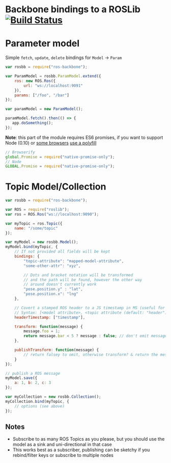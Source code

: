 Backbone bindings to a ROSLib  [![Build Status](https://travis-ci.org/megawac/ros-backbone.svg?branch=master)](https://travis-ci.org/megawac/ros-backbone)
========

# Parameter model

Simple `fetch`, `update`, `delete` bindings for `Model` -> `Param`

```js
var rosbb = require("ros-backbone");

var ParamModel = rosbb.ParamModel.extend({
    ros: new ROS.Ros({
        url: "ws://localhost:9091"
    }),
    params: ["/foo", "/bar"]
});

var paramModel = new ParamModel();

paramModel.fetch().then(() => {
   app.doSomething(); 
});
```

**Note**: this part of the module requires ES6 promises, if you want to support Node (0.10) or [some browsers](caniuse.com/promises) [use a polyfill](https://github.com/getify/native-promise-only/blob/master/lib/npo.src.js)

```js
// Browserify
global.Promise = require("native-promise-only");
// Node
GLOBAL.Promise = require("native-promise-only");
```

# Topic Model/Collection

```js
var rosbb = require("ros-backbone");

var ROS = require("roslib");
var ros = ROS.Ros("ws://localhost:9090");

var myTopic = ros.Topic({
	name: "/some/topic"
});

var myModel = new rosbb.Model();
myModel.bind(myTopic, {
    // If not provided all fields will be kept
    bindings: {
        "topic-attribute": "mapped-model-attribute",
        "some-other-attr": "xyz",

        // Dots and bracket notation will be transformed
        // and the path will be found, however the other way
        // around doesn't currently work
        "pose.position.y" : "lat",
        "pose.position.x": "lng"
    },

    // Covert a stamped ROS header to a JS timestamp in MS (useful for time series)
    // Syntax: [<model attribute>, <topic attribute (default: "header")>]
    headerTimestamp: ["timestamp"],

    transform: function(message) {
        message.foo = 1;
        return message.bar < 5 ? message : false; // don't emit message
    },

    publishTransform: function(message) {
        // return falsey to omit, otherwise transform? & return the message to publish
    }
});

// publish a ROS message
myModel.save({
    a: 1, b: 2, c: 3
});

var myCollection = new rosbb.Collection();
myCollection.bind(myTopic, {
    // options (see above)
});
```

## Notes

- Subscribe to as many ROS Topics as you please, but you should use the model as a sink and uni-directional in that case
- This works best as a subscriber, publishing can be sketchy if you rebind/filter keys or subscribe to multiple nodes